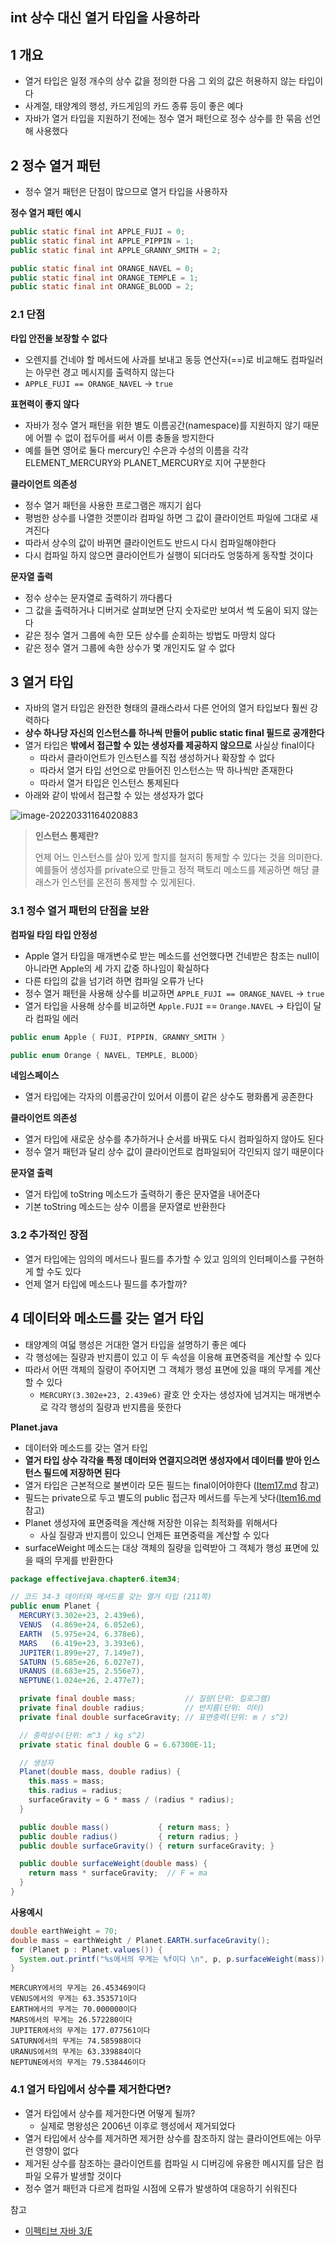 ## int 상수 대신 열거 타입을 사용하라



## 1 개요

* 열거 타입은 일정 개수의 상수 값을 정의한 다음 그 외의 값은 허용하지 않는 타입이다
* 사계절, 태양계의 행성, 카드게임의 카드 종류 등이 좋은 예다
* 자바가 열거 타입을 지원하기 전에는 정수 열거 패턴으로 정수 상수를 한 묶음 선언해 사용했다



## 2 정수 열거 패턴

* 정수 열거 패턴은 단점이 많으므로 열거 타입을 사용하자



**정수 열거 패턴 예시**

```java
public static final int APPLE_FUJI = 0;
public static final int APPLE_PIPPIN = 1;
public static final int APPLE_GRANNY_SMITH = 2;

public static final int ORANGE_NAVEL = 0;
public static final int ORANGE_TEMPLE = 1;
public static final int ORANGE_BLOOD = 2;
```



### 2.1 단점

**타입 안전을 보장할 수 없다**

* 오렌지를 건네야 할 메서드에 사과를 보내고 동등 연산자(==)로 비교해도 컴파일러는 아무런 경고 메시지를 출력하지 않는다
* `APPLE_FUJI == ORANGE_NAVEL` -> `true`



**표현력이 좋지 않다**

* 자바가 정수 열거 패턴을 위한 별도 이름공간(namespace)를 지원하지 않기 때문에 어쩔 수 없이 접두어를 써서 이름 충돌을 방지한다
* 예를 들면 영어로 둘다 mercury인 수은과 수성의 이름을 각각 ELEMENT_MERCURY와 PLANET_MERCURY로 지어 구분한다



**클라이언트 의존성**

* 정수 열거 패턴을 사용한 프로그램은 깨지기 쉽다
* 평범한 상수를 나열한 것뿐이라 컴파일 하면 그 값이 클라이언트 파일에 그대로 새겨진다
* 따라서 상수의 값이 바뀌면 클라이언트도 반드시 다시 컴파일해야한다
* 다시 컴파일 하지 않으면 클라이언트가 실행이 되더라도 엉뚱하게 동작할 것이다



**문자열 출력**

* 정수 상수는 문자열로 출력하기 까다롭다
* 그 값을 출력하거나 디버거로 살펴보면 단지 숫자로만 보여서 썩 도움이 되지 않는다
* 같은 정수 열거 그룹에 속한 모든 상수를 순회하는 방법도 마땅치 않다
* 같은 정수 열거 그룹에 속한 상수가 몇 개인지도 알 수 없다



## 3 열거 타입

* 자바의 열거 타입은 완전한 형태의 클래스라서 다른 언어의 열거 타입보다 훨씬 강력하다
* **상수 하나당 자신의 인스턴스를 하나씩 만들어 public static final 필드로 공개한다**
* 열거 타입은 **밖에서 접근할 수 있는 생성자를 제공하지 않으므로** 사실상 final이다
  * 따라서 클라이언트가 인스턴스를 직접 생성하거나 확장할 수 없다
  * 따라서 열거 타입 선언으로 만들어진 인스턴스는 딱 하나씩만 존재한다
  * 따라서 열거 타입은 인스턴스 통제된다
* 아래와 같이 밖에서 접근할 수 있는 생성자가 없다

![image-20220331164020883](./images/instance.png)

> **인스턴스 통제란?**
>
> 언제 어느 인스턴스를 살아 있게 할지를 철저히 통제할 수 있다는 것을 의미한다. 예를들어 생성자를 private으로 만들고 정적 팩토리 메소드를 제공하면 해당 클래스가 인스턴를 온전히 통제할 수 있게된다.





### 3.1 정수 열거 패턴의 단점을 보완

**컴파일 타임 타입 안정성**

* Apple 열거 타입을 매개변수로 받는 메소드를 선언했다면 건네받은 참조는 null이 아니라면 Apple의 세 가지 값중 하나임이 확실하다
* 다른 타입의 값을 넘기려 하면 컴파일 오류가 난다
* 정수 열거 패턴을 사용해 상수를 비교하면 `APPLE_FUJI == ORANGE_NAVEL` -> `true`
* 열거 타입을 사용해 상수를 비교하면 `Apple.FUJI` ==  `Orange.NAVEL` -> 타입이 달라 컴파일 에러

```java
public enum Apple { FUJI, PIPPIN, GRANNY_SMITH }
```

```java
public enum Orange { NAVEL, TEMPLE, BLOOD}
```

**네임스페이스**

* 열거 타입에는 각자의 이름공간이 있어서 이름이 같은 상수도 평화롭게 공존한다

**클라이언트 의존성**

* 열거 타입에 새로운 상수를 추가하거나 순서를 바꿔도 다시 컴파일하지 않아도 된다
* 정수 열거 패턴과 달리 상수 값이 클라이언트로 컴파일되어 각인되지 않기 때문이다

**문자열 출력**

* 열거 타입에 toString 메소드가 출력하기 좋은 문자열을 내어준다
* 기본 toString 메소드는 상수 이름을 문자열로 반환한다



### 3.2 추가적인 장점

* 열거 타입에는 임의의 메서드나 필드를 추가할 수 있고 임의의 인터페이스를 구현하게 할 수도 있다
* 언제 열거 타입에 메소드나 필드를 추가할까?



## 4 데이터와 메소드를 갖는 열거 타입

* 태양계의 여덟 행성은 거대한 열거 타입을 설명하기 좋은 예다
* 각 행성에는 질량과 반지름이 있고 이 두 속성을 이용해 표면중력을 계산할 수 있다
* 따라서 어떤 객체의 질량이 주어지면 그 객체가 행성 표면에 있을 때의 무게를 계산할 수 있다
  * `MERCURY(3.302e+23, 2.439e6)` 괄호 안 숫자는 생성자에 넘겨지는 매개변수로 각각 행성의 질량과 반지름을 뜻한다



**Planet.java**

* 데이터와 메소드를 갖는 열거 타입
* **열거 타입 상수 각각을 특정 데이터와 연결지으려면 생성자에서 데이터를 받아 인스턴스 필드에 저장하면 된다**
* 열거 타입은 근본적으로 불변이라 모든 필드는 final이어야한다 ([Item17.md](../../Chapter4/Item17/Item17.md) 참고)
* 필드는 private으로 두고 별도의 public 접근자 메서드를 두는게 낫다([Item16.md](../../Chapter4/Item16/Item16.md) 참고)
* Planet 생성자에 표면중력을 계산해 저장한 이유는 최적화를 위해서다
  * 사실 질량과 반지름이 있으니 언제든 표면중력을 계산할 수 있다
* surfaceWeight 메소드는 대상 객체의 질량을 입력받아 그 객체가 행성 표면에 있을 때의 무게를 반환한다

```java
package effectivejava.chapter6.item34;

// 코드 34-3 데이터와 메서드를 갖는 열거 타입 (211쪽)
public enum Planet {
  MERCURY(3.302e+23, 2.439e6),
  VENUS  (4.869e+24, 6.052e6),
  EARTH  (5.975e+24, 6.378e6),
  MARS   (6.419e+23, 3.393e6),
  JUPITER(1.899e+27, 7.149e7),
  SATURN (5.685e+26, 6.027e7),
  URANUS (8.683e+25, 2.556e7),
  NEPTUNE(1.024e+26, 2.477e7);

  private final double mass;           // 질량(단위: 킬로그램)
  private final double radius;         // 반지름(단위: 미터)
  private final double surfaceGravity; // 표면중력(단위: m / s^2)

  // 중력상수(단위: m^3 / kg s^2)
  private static final double G = 6.67300E-11;

  // 생성자
  Planet(double mass, double radius) {
    this.mass = mass;
    this.radius = radius;
    surfaceGravity = G * mass / (radius * radius);
  }

  public double mass()           { return mass; }
  public double radius()         { return radius; }
  public double surfaceGravity() { return surfaceGravity; }

  public double surfaceWeight(double mass) {
    return mass * surfaceGravity;  // F = ma
  }
}
```



**사용예시**

```java
double earthWeight = 70;
double mass = earthWeight / Planet.EARTH.surfaceGravity();
for (Planet p : Planet.values()) {
  System.out.printf("%s에서의 무게는 %f이다 \n", p, p.surfaceWeight(mass));
}
```

```
MERCURY에서의 무게는 26.453469이다 
VENUS에서의 무게는 63.353571이다 
EARTH에서의 무게는 70.000000이다 
MARS에서의 무게는 26.572280이다 
JUPITER에서의 무게는 177.077561이다 
SATURN에서의 무게는 74.585988이다 
URANUS에서의 무게는 63.339884이다 
NEPTUNE에서의 무게는 79.538446이다 
```



### 4.1 열거 타입에서 상수를 제거한다면?

* 열거 타입에서 상수를 제거한다면 어떻게 될까?
  * 실제로 명왕성은 2006년 이후로 행성에서 제거되었다
* 열거 타입에서 상수를 제거하면 제거한 상수를 참조하지 않는 클라이언트에는 아무런 영향이 없다
* 제거된 상수를 참조하는 클라이언트를 컴파일 시 디버깅에 유용한 메시지를 담은 컴파일 오류가 발생할 것이다
* 정수 열거 패턴과 다르게 컴파일 시점에 오류가 발생하여 대응하기 쉬워진다



참고

* [이펙티브 자바 3/E](http://www.kyobobook.co.kr/product/detailViewKor.laf?mallGb=KOR&ejkGb=KOR&barcode=9788966262281)